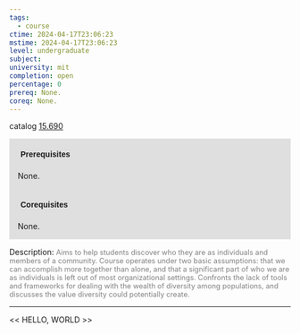 ```yaml
---
tags:
  - course
ctime: 2024-04-17T23:06:23
mstime: 2024-04-17T23:06:23
level: undergraduate
subject: 
university: mit
completion: open
percentage: 0
prereq: None.
coreq: None.
---
```


catalog [15.690](http://student.mit.edu/catalog/m15b.html#15.690)

<span style="display: block; padding: 15px; background-color: rgb(100, 100, 100, 0.2);"><font id="m_prereq1226_0" style="display: block; font-family: Arial, sans-serif; font-weight: bold; padding: 5px">Prerequisites</font><br><span id="prereq1226_0">None.</span></span>
<span style="display: block; padding: 15px; background-color: rgb(100, 100, 100, 0.2);"><font id="m_coreq1226_0" style="display: block; font-family: Arial, sans-serif; font-weight: bold; padding: 5px">Corequisites</font><br><span id="coreq1226_0">None.</span></span>

<font style="">Description:</font>
<font style="color: grey; font-size: 0.8rem;">Aims to help students discover who they are as individuals and members of a community. Course operates under two basic assumptions: that we can accomplish more together than alone, and that a significant part of who we are as individuals is left out of most organizational settings. Confronts the lack of tools and frameworks for dealing with the wealth of diversity among populations, and discusses the value diversity could potentially create.</font>



---

<< HELLO, WORLD >>

